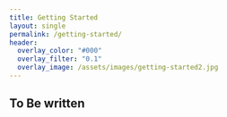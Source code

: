 ```yaml
---
title: Getting Started
layout: single
permalink: /getting-started/
header:
  overlay_color: "#000"
  overlay_filter: "0.1"
  overlay_image: /assets/images/getting-started2.jpg
---
```


## To Be written

